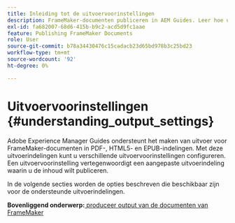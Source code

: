 ```yaml
---
title: Inleiding tot de uitvoervoorinstellingen
description: FrameMaker-documenten publiceren in AEM Guides. Leer hoe u uitvoer voor FrameMaker-documenten kunt genereren in de indelingen PDF, HTML5 en EPUB.
exl-id: fa682007-68d6-415b-b9c2-acd5d9fc1aae
feature: Publishing FrameMaker Documents
role: User
source-git-commit: b78a34430476c15cadacb23d65bd978b3c25bd23
workflow-type: tm+mt
source-wordcount: '92'
ht-degree: 0%

---
```


# Uitvoervoorinstellingen {#understanding_output_settings}

Adobe Experience Manager Guides ondersteunt het maken van uitvoer voor FrameMaker-documenten in PDF-, HTML5- en EPUB-indelingen. Met deze uitvoerindelingen kunt u verschillende uitvoervoorinstellingen configureren. Een uitvoervoorinstelling vertegenwoordigt een aangepaste uitvoerindeling waarin u de inhoud wilt publiceren.

In de volgende secties worden de opties beschreven die beschikbaar zijn voor de ondersteunde uitvoerindelingen.

**Bovenliggend onderwerp:**&#x200B;[ produceer output van de documenten van FrameMaker ](fm-output-generatation.md)
